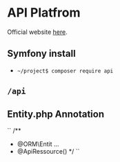 # API Platfrom

Official website [here](https://api-platform.com/).

## Symfony install

* `~/project$ composer require api`

## `/api`

## Entity.php Annotation

``
  /**
   * @ORM\Entit
   ...
   * @ApiRessource()
   */
``
